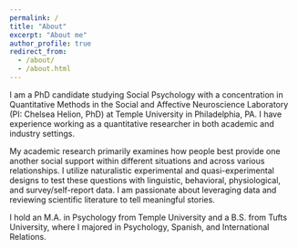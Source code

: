 ```yaml
---
permalink: /
title: "About"
excerpt: "About me"
author_profile: true
redirect_from: 
  - /about/
  - /about.html
---
```


I am a PhD candidate studying Social Psychology with a concentration in Quantitative Methods in the Social and Affective Neuroscience Laboratory (PI: Chelsea Helion, PhD) at Temple University in Philadelphia, PA. I have experience working as a quantitative researcher in both academic and industry settings. 

My academic research primarily examines how people best provide one another social support within different situations and across various relationships. I utilize naturalistic experimental and quasi-experimental designs to test these questions with linguistic, behavioral, physiological, and survey/self-report data. I am passionate about leveraging data and reviewing scientific literature to tell meaningful stories. 

I hold an M.A. in Psychology from Temple University and a B.S. from Tufts University, where I majored in Psychology, Spanish, and International Relations.

